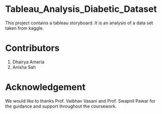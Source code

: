 # Tableau_Analysis_Diabetic_Dataset
This project contains a tableau storyboard. It is an analysis of a data set taken from kaggle.
# Contributors
1. Dhairya Ameria
2. Anisha Sah
# Acknowledgement
We would like to thanks Prof. Vaibhav Vasani and Prof. Swapnil Pawar for the guidance and support throughout the coursework.
